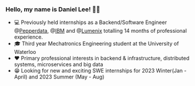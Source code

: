 ### Hello, my name is Daniel Lee! 👦🏻

- 💻 Previously held internships as a Backend/Software Engineer @[Pepperdata](https://www.pepperdata.com/), @[IBM](https://www.ibm.com/ca-en) and @[Lumenix](https://www.aimsplatform.io/) totalling 14 months of professional experience.
- 🎓 Third year Mechatronics Engineering student at the University of Waterloo
- ❤️ Primary professional interests in backend & infrastructure, distributed systems, microservices and big data
- 😁 Looking for new and exciting SWE internships for 2023 Winter(Jan - April) and 2023 Summer (May - Aug)
